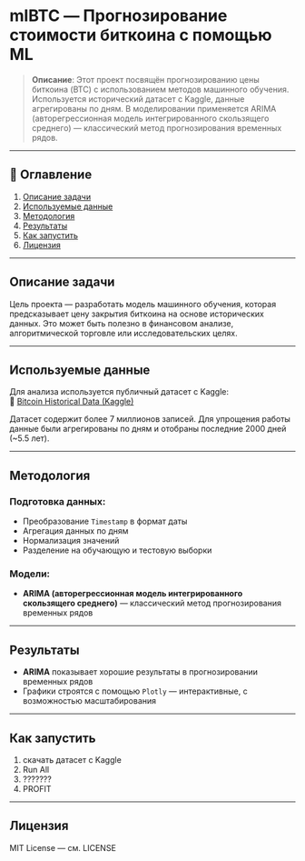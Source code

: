 # mlBTC — Прогнозирование стоимости биткоина с помощью ML

> **Описание**: Этот проект посвящён прогнозированию цены биткоина (BTC) с использованием методов машинного обучения. Используется исторический датасет с Kaggle, данные агрегированы по дням. В моделировании применяется ARIMA (авторегрессионная модель интегрированного скользящего среднего) — классический метод прогнозирования временных рядов.

---

## 🧾 Оглавление

1. [Описание задачи](#описание-задачи)
2. [Используемые данные](#используемые-данные)
3. [Методология](#методология)
4. [Результаты](#результаты)
5. [Как запустить](#как-запустить)
9. [Лицензия](#лицензия)

---

## Описание задачи

Цель проекта — разработать модель машинного обучения, которая предсказывает цену закрытия биткоина на основе исторических данных. Это может быть полезно в финансовом анализе, алгоритмической торговле или исследовательских целях.

---

## Используемые данные

Для анализа используется публичный датасет с Kaggle:  
🔗 [Bitcoin Historical Data (Kaggle)](https://www.kaggle.com/datasets/mczielinski/bitcoin-historical-data) 


Датасет содержит более 7 миллионов записей. Для упрощения работы данные были агрегированы по дням и отобраны последние 2000 дней (~5.5 лет).

---

## Методология

### Подготовка данных:
- Преобразование `Timestamp` в формат даты
- Агрегация данных по дням
- Нормализация значений
- Разделение на обучающую и тестовую выборки

### Модели:
- **ARIMA (авторегрессионная модель интегрированного скользящего среднего)** — классический метод прогнозирования временных рядов

---

## Результаты

- **ARIMA** показывает хорошие результаты в прогнозировании временных рядов 
- Графики строятся с помощью `Plotly` — интерактивные, с возможностью масштабирования

---

## Как запустить

1. скачать датасет с Kaggle
2. Run All
3. ???????
4. PROFIT

---

## Лицензия
MIT License — см. LICENSE
